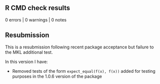 ## R CMD check results

0 errors | 0 warnings | 0 notes

## Resubmission

This is a resubmission following recent package acceptance but failure to the MKL additional test.

In this version I have:

* Removed tests of the form `expect_equal(f(x), f(x))` added for testing purposes in the 1.0.6 version of the package
